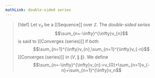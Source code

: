 ```yaml
---
mathLink: double-sided series
---
```

>[!def]
>Let $v_{n}$ be a [[Sequence]] over $\mathbb{Z}$. The *double-sided series* $$\sum_{n=-\infty}^{\infty}v_{n}$$is said to [[Converges (series)]] if both $$\sum_{n=1}^{\infty}v_{n},\sum_{n=1}^{\infty}v_{-n}$$[[Converges (series)]] in $(V,\|.\|)$. We define $$\sum_{n=-\infty}^{\infty}v_{n}:=v_{0}+\sum_{n=1}v_{-n}+\sum_{n=1}^{\infty}v_n$$
